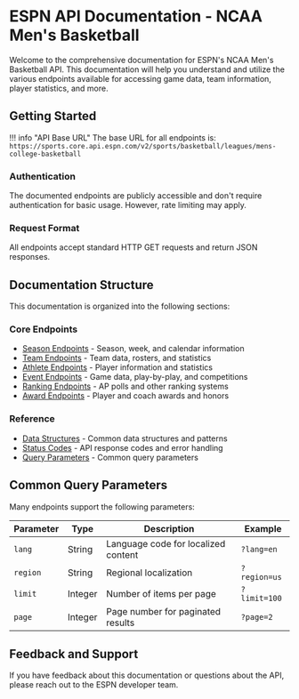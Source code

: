 # ESPN API Documentation - NCAA Men's Basketball

Welcome to the comprehensive documentation for ESPN's NCAA Men's Basketball API. This documentation will help you understand and utilize the various endpoints available for accessing game data, team information, player statistics, and more.

## Getting Started

!!! info "API Base URL"
    The base URL for all endpoints is:
    ```
    https://sports.core.api.espn.com/v2/sports/basketball/leagues/mens-college-basketball
    ```

### Authentication

The documented endpoints are publicly accessible and don't require authentication for basic usage. However, rate limiting may apply.

### Request Format

All endpoints accept standard HTTP GET requests and return JSON responses.

## Documentation Structure

This documentation is organized into the following sections:

### Core Endpoints

- [Season Endpoints](endpoints/seasons.md) - Season, week, and calendar information
- [Team Endpoints](endpoints/teams.md) - Team data, rosters, and statistics
- [Athlete Endpoints](endpoints/athletes.md) - Player information and statistics
- [Event Endpoints](endpoints/events.md) - Game data, play-by-play, and competitions
- [Ranking Endpoints](endpoints/rankings.md) - AP polls and other ranking systems
- [Award Endpoints](endpoints/awards.md) - Player and coach awards and honors

### Reference

- [Data Structures](reference/data-structures.md) - Common data structures and patterns
- [Status Codes](reference/status-codes.md) - API response codes and error handling
- [Query Parameters](reference/query-parameters.md) - Common query parameters

## Common Query Parameters

Many endpoints support the following parameters:

| Parameter | Type | Description | Example |
|-----------|------|-------------|---------|
| `lang` | String | Language code for localized content | `?lang=en` |
| `region` | String | Regional localization | `?region=us` |
| `limit` | Integer | Number of items per page | `?limit=100` |
| `page` | Integer | Page number for paginated results | `?page=2` |

## Feedback and Support

If you have feedback about this documentation or questions about the API, please reach out to the ESPN developer team.
